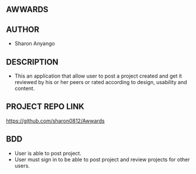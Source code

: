 ## AWWARDS

## AUTHOR
* Sharon Anyango

## DESCRIPTION
* This an application that allow user to post a project created and get it reviewed by his or her peers or rated according to  design, usability and content.

## PROJECT REPO LINK
https://github.com/sharon0812/Awwards

## BDD
* User is able to post project.
* User must sign in to be able to post project and review projects for other users.